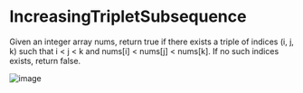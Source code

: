 # IncreasingTripletSubsequence
Given an integer array nums, return true if there exists a triple of indices (i, j, k) such that i &lt; j &lt; k and nums[i] &lt; nums[j] &lt; nums[k]. If no such indices exists, return false.   

![image](https://github.com/nisharathod2301/IncreasingTripletSubsequence/assets/109743699/8ad8cd4d-e163-4c23-aa30-db0644761b1b)

